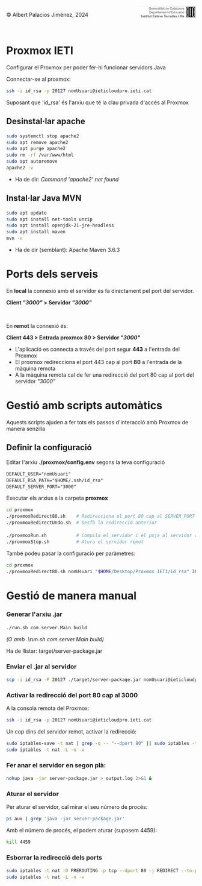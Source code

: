 <div style="display: flex; width: 100%;">
    <div style="flex: 1; padding: 0px;">
        <p>© Albert Palacios Jiménez, 2024</p>
    </div>
    <div style="flex: 1; padding: 0px; text-align: right;">
        <img src="./assets/ieti.png" height="32" alt="Logo de IETI" style="max-height: 32px;">
    </div>
</div>
<br/>

# Proxmox IETI  

Configurar el Proxmox per poder fer-hi funcionar servidors Java

Connectar-se al proxmox:

```bash
ssh -i id_rsa -p 20127 nomUsuari@ieticloudpro.ieti.cat
```

Suposant que 'id_rsa' és l'arxiu que té la clau privada d'accés al Proxmox

## Desinstal·lar apache

```bash
sudo systemctl stop apache2
sudo apt remove apache2
sudo apt purge apache2
sudo rm -rf /var/www/html
sudo apt autoremove
apache2 -v
```

- Ha de dir: *Command 'apache2' not found*

## Instal·lar Java MVN

```bash
sudo apt update
sudo apt install net-tools unzip
sudo apt install openjdk-21-jre-headless
sudo apt install maven
mvn -v
```

- Ha de dir (semblant): Apache Maven 3.6.3

# Ports dels serveis

En **local** la connexió amb el servidor es fa directament pel port del servidor.

**Client *"3000"* > Servidor *"3000"***

<br>

En **remot** la connexió és:

**Client 443 > Entrada proxmox 80 > Servidor *"3000"***

- L'aplicació es connecta a través del port segur **443** a l'entrada del Proxmox
- El proxmox redirecciona el port 443 cap al port **80** a l'entrada de la màquina remota
- A la màquina remota cal de fer una redirecció del port 80 cap al port del servidor *"3000"*

# Gestió amb scripts automàtics

Aquests scripts ajuden a fer tots els passos d'interacció amb Proxmox de manera senzilla

## Definir la configuració

Editar l'arxiu **./proxmox/config.env** segons la teva configuració

```txt
DEFAULT_USER="nomUsuari"
DEFAULT_RSA_PATH="$HOME/.ssh/id_rsa"
DEFAULT_SERVER_PORT="3000"
```

Executar els arxius a la carpeta **proxmox**

```bash
cd proxmox
./proxmoxRedirect80.sh    # Redirecciona el port 80 cap al SERVER_PORT
./proxmoxRedirectUndo.sh  # Desfà la redirecció anterior

./proxmoxRun.sh           # Compila el servidor i el puja al servidor remot
./proxmoxStop.sh          # Atura el servidor remot
```

També podeu pasar la configuració per paràmetres:

```bash
cd proxmox
./proxmoxRedirect80.sh nomUsuari "$HOME/Desktop/Proxmox IETI/id_rsa" 3001
```

# Gestió de manera manual

### Generar l'arxiu .jar

```bash
./run.sh com.server.Main build
```

*(O amb .\run.sh com.server.Main build)*

Ha de llistar: target/server-package.jar

### Enviar el .jar al servidor

```bash
scp -i id_rsa -P 20127 ./target/server-package.jar nomUsuari@ieticloudpro.ieti.cat:~/
```

### Activar la redirecció del port 80 cap al 3000

A la consola remota del Proxmox:

```bash
ssh -i id_rsa -p 20127 nomUsuari@ieticloudpro.ieti.cat
```

Un cop dins del servidor remot, activar la redirecció:

```bash
sudo iptables-save -t nat | grep -q -- "--dport 80" || sudo iptables -t nat -A PREROUTING -p tcp --dport 80 -j REDIRECT --to-port 3000
sudo iptables -t nat -L -n -v
```

### Fer anar el servidor en segon plà:

```bash
nohup java -jar server-package.jar > output.log 2>&1 &
```

### Aturar el servidor

Per aturar el servidor, cal mirar el seu número de procés:

```bash
ps aux | grep 'java -jar server-package.jar'
```

Amb el número de procés, el podem aturar (suposem 4459):

```bash
kill 4459
```

### Esborrar la redirecció dels ports

```bash
sudo iptables -t nat -D PREROUTING -p tcp --dport 80 -j REDIRECT --to-port 3000
sudo iptables -t nat -L -n -v
```


